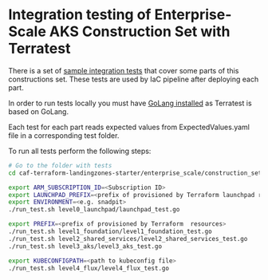 # Integration testing of Enterprise-Scale AKS Construction Set with Terratest

There is a set of [sample integration tests](../../test) that cover some parts of this constructions set. These tests are used by IaC pipeline after deploying each part.

In order to run tests locally you must have [GoLang installed](https://golang.org/doc/install) as Terratest is based on GoLang.

Each test for each part reads expected values from ExpectedValues.yaml file in a corresponding test folder.

To run all tests perform the following steps:

   ```bash
   # Go to the folder with tests
   cd caf-terraform-landingzones-starter/enterprise_scale/construction_sets/aks/online/aks_secure_baseline/standalone/test

   export ARM_SUBSCRIPTION_ID=<Subscription ID>
   export LAUNCHPAD_PREFIX=<prefix of provisioned by Terraform launchpad resources>
   export ENVIRONMENT=<e.g. snadpit>
   ./run_test.sh level0_launchpad/launchpad_test.go

   export PREFIX=<prefix of provisioned by Terraform  resources>
   ./run_test.sh level1_foundation/level1_foundation_test.go
   ./run_test.sh level2_shared_services/level2_shared_services_test.go
   ./run_test.sh level3_aks/level3_aks_test.go

   export KUBECONFIGPATH=<path to kubeconfig file>
   ./run_test.sh level4_flux/level4_flux_test.go
   ```



